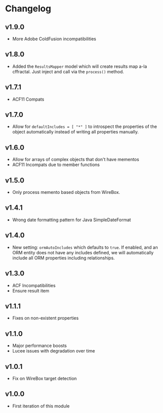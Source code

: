 # Changelog

## v1.9.0

* More Adobe ColdFusion incompatibilities

## v1.8.0

* Added the `ResultsMapper` model which will create results map a-la cffractal.  Just inject and call via the `process()` method.

## v1.7.1

* ACF11 Compats

## v1.7.0

* Allow for `defaultIncludes = [ "*" ]` to introspect the properties of the object automatically instead of writing all properties manually.

## v1.6.0

* Allow for arrays of complex objects that don't have mementos
* ACF11 Incompats due to member functions

## v1.5.0

* Only process memento based objects from WireBox.

## v1.4.1

* Wrong date formatting pattern for Java SimpleDateFormat

## v1.4.0

* New setting: `ormAutoIncludes` which defaults to `true`.  If enabled, and an ORM entity does not have any includes defined, we will automatically include all ORM properties including relationships.

## v1.3.0

* ACF Incompatibilities
* Ensure result item

## v1.1.1

* Fixes on non-existent properties

## v1.1.0

* Major performance boosts
* Lucee issues with degradation over time

## v1.0.1

* Fix on WireBox target detection

## v1.0.0

* First iteration of this module